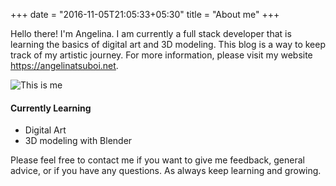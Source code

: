 +++
date = "2016-11-05T21:05:33+05:30"
title = "About me"
+++

Hello there! I'm Angelina. I am currently a full stack developer that is learning the basics of digital art and 3D modeling. This blog is a way to keep track of my artistic journey. For more information, please visit my website https://angelinatsuboi.net.

![This is me][1]

#### Currently Learning

* Digital Art
* 3D modeling with Blender

Please feel free to contact me if you want to give me feedback, general advice, or if you have any questions. As always keep learning and growing.



[1]: /img/about.jpg


